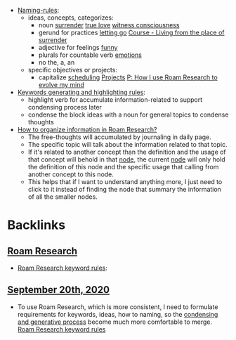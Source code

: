 - [Naming-rules](<Naming-rules.md>):
    - ideas, concepts, categorizes:
        - noun [surrender](<surrender.md>) [true love](<true love.md>) [witness consciousness](<witness consciousness.md>)
        - gerund for practices [letting go](<letting go.md>) [Course - Living from the place of surrender](<Course - Living from the place of surrender.md>)
        - adjective for feelings [funny](<funny.md>)
        - plurals for countable verb [emotions](<emotions.md>) 
        - no the, a, an
    - specific objectives or projects:
        - capitalize [scheduling](<scheduling.md>) [Projects](<Projects.md>) [P: How I use Roam Research to evolve my mind](<P: How I use Roam Research to evolve my mind.md>)
- [Keywords generating and highlighting rules](<Keywords generating and highlighting rules.md>):
    - highlight verb for accumulate information-related to support condensing process later
    - condense the block ideas with a noun for general topics to condense thoughts
- [How to organize information in Roam Research?](<How to organize information in Roam Research?.md>)
    - The free-thoughts will accumulated by journaling in daily page.
    - The specific topic will talk about the information related to that topic.
    - If it's related to another concept than the definition and the usage of that concept will behold in that [node](<node.md>), the current [node](<node.md>) will only hold the definition of this node and the specific usage that calling from another concept to this node.
    - This helps that if I want to understand anything more, I just need to click to it instead of finding the node that summary the information of all the smaller nodes. 

# Backlinks
## [Roam Research](<Roam Research.md>)
- [Roam Research keyword rules](<Roam Research keyword rules.md>):

## [September 20th, 2020](<September 20th, 2020.md>)
- To use Roam Research, which is more consistent, I need to formulate requirements for keywords, ideas, how to naming, so the [condensing and generative process](<condensing and generative process.md>) become much more comfortable to merge. [Roam Research keyword rules](<Roam Research keyword rules.md>)

